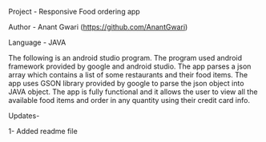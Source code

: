 Project - Responsive Food ordering app

Author - Anant Gwari (https://github.com/AnantGwari)

Language - JAVA


The following is an android studio program. The program used android framework provided by google and android studio. The app parses a json array which contains a list of some restaurants and their food items. The app uses GSON library provided by google to parse the json object into JAVA object. The app is fully functional and it allows the user to view all the available food items and order in any quantity using their credit card info.

Updates-

1- Added readme file
